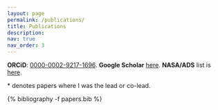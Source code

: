 ```yaml
---
layout: page
permalink: /publications/
title: Publications
description:
nav: true
nav_order: 3
---
```


<!-- _pages/publications.md -->

<style>
.links {
  margin-top: 0.1rem;
  margin-bottom: 0.5rem;
}

.links .btn {
  display: inline-block;
  margin: 0 2px;
  font-size: 0.8rem;
  border: 1px solid #000000;
  border-radius: 3px;
  padding: 1px 6px;
  background-color: white;
  color: #000000;
  text-decoration: none;
  transition: all 0.2s ease;
}

.links .btn:hover {
  color: var(--global-theme-color);
  border-color: var(--global-theme-color);
  text-decoration: none;
}
</style>

<!-- Bibsearch Feature -->

<!-- {% include bib_search.liquid %} -->

**ORCiD**: [0000-0002-9217-1696](https://orcid.org/0000-0002-9217-1696). **Google Scholar** [here](https://scholar.google.com/citations?user=r8HVLvEAAAAJ).
**NASA/ADS** list is [here](<https://ui.adsabs.harvard.edu/search/filter_author_facet_hier_fq_author=AND&filter_author_facet_hier_fq_author=author_facet_hier%3A%220%2FCooray%2C%20S%22&fq=%7B!type%3Daqp%20v%3D%24fq_database%7D&fq=%7B!type%3Daqp%20v%3D%24fq_author%7D&fq_author=(author_facet_hier%3A%220%2FCooray%2C%20S%22)&fq_database=(database%3Aastronomy%20OR%20database%3Aphysics)&p_=0&q=%20author%3A%22cooray%2C%20suchetha%22&sort=date%20desc%2C%20bibcode%20desc>).

\* denotes papers where I was the lead or co-lead.

<div class="Publications">

{% bibliography -f papers.bib %}

</div>
